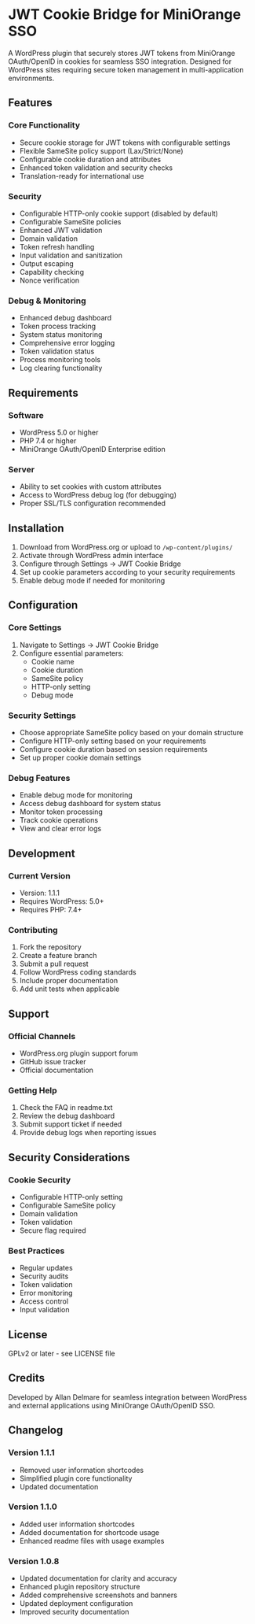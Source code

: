 # JWT Cookie Bridge for MiniOrange SSO

A WordPress plugin that securely stores JWT tokens from MiniOrange OAuth/OpenID in cookies for seamless SSO integration. Designed for WordPress sites requiring secure token management in multi-application environments.

## Features

### Core Functionality
- Secure cookie storage for JWT tokens with configurable settings
- Flexible SameSite policy support (Lax/Strict/None)
- Configurable cookie duration and attributes
- Enhanced token validation and security checks
- Translation-ready for international use

### Security
- Configurable HTTP-only cookie support (disabled by default)
- Configurable SameSite policies
- Enhanced JWT validation
- Domain validation
- Token refresh handling
- Input validation and sanitization
- Output escaping
- Capability checking
- Nonce verification

### Debug & Monitoring
- Enhanced debug dashboard
- Token process tracking
- System status monitoring
- Comprehensive error logging
- Token validation status
- Process monitoring tools
- Log clearing functionality

## Requirements

### Software
- WordPress 5.0 or higher
- PHP 7.4 or higher
- MiniOrange OAuth/OpenID Enterprise edition

### Server
- Ability to set cookies with custom attributes
- Access to WordPress debug log (for debugging)
- Proper SSL/TLS configuration recommended

## Installation

1. Download from WordPress.org or upload to `/wp-content/plugins/`
2. Activate through WordPress admin interface
3. Configure through Settings → JWT Cookie Bridge
4. Set up cookie parameters according to your security requirements
5. Enable debug mode if needed for monitoring

## Configuration

### Core Settings
1. Navigate to Settings → JWT Cookie Bridge
2. Configure essential parameters:
   - Cookie name
   - Cookie duration
   - SameSite policy
   - HTTP-only setting
   - Debug mode

### Security Settings
- Choose appropriate SameSite policy based on your domain structure
- Configure HTTP-only setting based on your requirements
- Configure cookie duration based on session requirements
- Set up proper cookie domain settings

### Debug Features
- Enable debug mode for monitoring
- Access debug dashboard for system status
- Monitor token processing
- Track cookie operations
- View and clear error logs

## Development

### Current Version
- Version: 1.1.1
- Requires WordPress: 5.0+
- Requires PHP: 7.4+

### Contributing
1. Fork the repository
2. Create a feature branch
3. Submit a pull request
4. Follow WordPress coding standards
5. Include proper documentation
6. Add unit tests when applicable

## Support

### Official Channels
- WordPress.org plugin support forum
- GitHub issue tracker
- Official documentation

### Getting Help
1. Check the FAQ in readme.txt
2. Review the debug dashboard
3. Submit support ticket if needed
4. Provide debug logs when reporting issues

## Security Considerations

### Cookie Security
- Configurable HTTP-only setting
- Configurable SameSite policy
- Domain validation
- Token validation
- Secure flag required

### Best Practices
- Regular updates
- Security audits
- Token validation
- Error monitoring
- Access control
- Input validation

## License

GPLv2 or later - see LICENSE file

## Credits

Developed by Allan Delmare for seamless integration between WordPress and external applications using MiniOrange OAuth/OpenID SSO.

## Changelog

### Version 1.1.1
- Removed user information shortcodes
- Simplified plugin core functionality
- Updated documentation

### Version 1.1.0
- Added user information shortcodes
- Added documentation for shortcode usage
- Enhanced readme files with usage examples

### Version 1.0.8
- Updated documentation for clarity and accuracy
- Enhanced plugin repository structure
- Added comprehensive screenshots and banners
- Updated deployment configuration
- Improved security documentation
